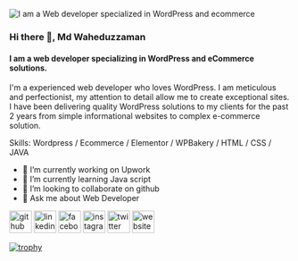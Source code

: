 ![I am a Web developer specialized in WordPress and ecommerce](https://scontent.fjsr1-1.fna.fbcdn.net/v/t39.30808-6/471246860_1086441949884397_6629580790972109895_n.png?_nc_cat=109&ccb=1-7&_nc_sid=cc71e4&_nc_eui2=AeGBCsNz7PMeMWLuct80A-YrhUCQy_2AgNCFQJDL_YCA0P3VQWaG31Rco72sarrTeRTGuDom-W2N-7ufyPA1tLiv&_nc_ohc=-ye15PD7uMsQ7kNvgF9KeeI&_nc_zt=23&_nc_ht=scontent.fjsr1-1.fna&_nc_gid=A9XyfL3UAiK9Rqi2aEyOVnV&oh=00_AYDdz4Q1YFAczO2rtKG31jejgiQphMxHUHPHuxgxCerGkg&oe=676C3EE3)

### Hi there 👋, Md Waheduzzaman
#### I am a web developer specializing in WordPress and eCommerce solutions.


I'm a experienced web developer who loves WordPress. I am meticulous and perfectionist, my attention to detail allow me to create exceptional sites. I have been delivering quality WordPress solutions to my clients for the past 2 years from simple informational websites to complex e-commerce solution. 

Skills: Wordpress / Ecommerce / Elementor / WPBakery / HTML / CSS / JAVA

- 🔭 I’m currently working on Upwork 
- 🌱 I’m currently learning Java script  
- 👯 I’m looking to collaborate on github 
- 💬 Ask me about Web Developer 


[<img src='https://cdn.jsdelivr.net/npm/simple-icons@3.0.1/icons/github.svg' alt='github' height='40'>](https://github.com/mdwaheduzzaman)  [<img src='https://cdn.jsdelivr.net/npm/simple-icons@3.0.1/icons/linkedin.svg' alt='linkedin' height='40'>](https://www.linkedin.com/in/md-waheduzzamanofficial/)  [<img src='https://cdn.jsdelivr.net/npm/simple-icons@3.0.1/icons/facebook.svg' alt='facebook' height='40'>](https://www.facebook.com/mdwaheduzzamanoffical)  [<img src='https://cdn.jsdelivr.net/npm/simple-icons@3.0.1/icons/instagram.svg' alt='instagram' height='40'>](https://www.instagram.com/wahedzzaman/)  [<img src='https://cdn.jsdelivr.net/npm/simple-icons@3.0.1/icons/twitter.svg' alt='twitter' height='40'>](https://twitter.com/WAHEDZZAMAN)  [<img src='https://cdn.jsdelivr.net/npm/simple-icons@3.0.1/icons/icloud.svg' alt='website' height='40'>](www.wahed.free.nf)  

[![trophy](https://github-profile-trophy.vercel.app/?username=mdwaheduzzaman)](https://github.com/ryo-ma/github-profile-trophy)

